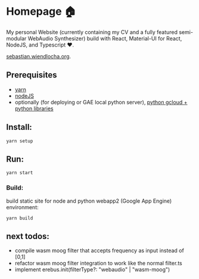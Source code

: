 # Homepage 🏠

My personal Website (currently containing my CV and a fully featured semi-modular WebAudio Synthesizer) build with React, Material-UI for React, NodeJS, and Typescript ❤️.

[sebastian.wiendlocha.org](https://sebastian.wiendlocha.org).

## Prerequisites

- [yarn](https://yarnpkg.com/en/)
- [nodeJS](https://nodejs.org/en/)
- optionally (for deploying or GAE local python server), [python gcloud + python libraries](https://cloud.google.com/appengine/docs/standard/python/tools/using-local-server)

## Install:

`yarn setup`

## Run:

`yarn start`

### Build:

build static site for node and python webapp2 (Google App Engine) environment:

`yarn build`

## next todos:

- compile wasm moog filter that accepts frequency as input instead of [0,1]
- refactor wasm moog filter integration to work like the normal filter.ts
- implement erebus.init(filterType?: "webaudio" | "wasm-moog")
